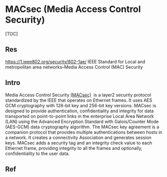 # MACsec (Media Access Control Security)

[TOC]



## Res
https://1.ieee802.org/security/802-1ae/
IEEE Standard for Local and metropolitan area networks–Media Access Control (MAC) Security



## Intro
Media Access Control Security [(MACsec)](https://www.comcores.com/ethernet-solutions/macsec/)  is a layer2 security protocol standardized by the IEEE that operates on Ethernet frames. It uses AES GCM cryptography with 128-bit key and 256-bit key versions. MACsec is designed to provide authentication, confidentiality and integrity for data transported on point-to-point links in the enterprise Local Area Network (LAN) using the Advanced Encryption Standard with Galois/Counter Mode (AES-GCM) data cryptography algorithm. The MACsec key agreement is a companion protocol that provides multiple authentications between hosts in a network. It creates a connectivity Association and generates session keys. MACsec adds a security tag and an integrity check value to each Ethernet frame, providing integrity to all the frames and optionally, confidentiality to the user data.



## Ref
[👍 What is MACsec? | Comcores]: https://www.comcores.com/what-is-macsec

